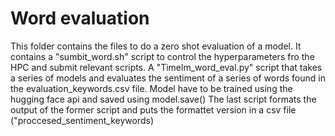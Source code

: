 # Word evaluation

This folder contains the files to do a zero shot evaluation of a model.
It contains a "sumbit_word.sh" script to control the hyperparameters fro the HPC and submit relevant scripts. 
A "Timelm_word_eval.py" script that takes a series of models and evaluates the sentiment of a series of words found in the evaluation_keywords.csv file. Model have to be trained using the hugging face api and saved using model.save()
The last script formats the output of the former script and puts the formattet version in a csv file ("proccesed_sentiment_keywords)
